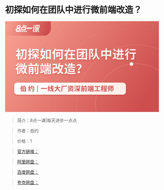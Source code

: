 # 初探如何在团队中进行微前端改造？

![img](../../assets/CioPOWD4C_iAFIKZAAK7rjNhyQM493.png)

> 简介：8点一课|每天进步一点点

> 作者：伯约

> 价格：1

> [官方链接：]()

> [阿里网盘：]()

> [百度网盘：]()

> [夸克网盘：]()
